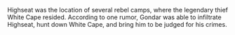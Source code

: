 Highseat was the location of several rebel camps, where the legendary thief White Cape resided. According to one rumor, Gondar was able to infiltrate Highseat, hunt down White Cape, and bring him to be judged for his crimes.
